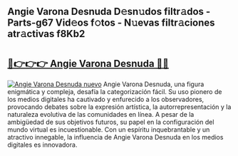 ## Angie Varona Desnuda D𝚎sn𝚞dos filtr𝚊dos - Parts-g67 Vid𝚎os f𝚘tos - N𝚞evas filtr𝚊ciones atr𝚊ctivas f8Kb2

# <h2><a href="http://mbe0a05.tromn.icu/?c=Angie+Varona+Desnuda">🔗👉👉👉 Angie Varona Desnuda 🔗🔗</a></h2>

[![Angie Varona Desnuda nuevo](https://i.imgur.com/pEAQMta.gif)](http://mbe0a05.tromn.icu/?c=Angie+Varona+Desnuda)
Angie Varona Desnuda, una figura enigmática y compleja, desafía la categorización fácil. Su uso pionero de los medios digitales ha cautivado y enfurecido a los observadores, provocando debates sobre la expresión artística, la autorrepresentación y la naturaleza evolutiva de las comunidades en línea. A pesar de la ambigüedad de sus objetivos futuros, su papel en la configuración del mundo virtual es incuestionable. Con un espíritu inquebrantable y un atractivo innegable, la influencia de Angie Varona Desnuda en los medios digitales es innovadora.
